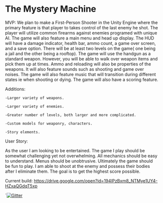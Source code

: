 # The Mystery Machine

MVP:
	We plan to make a First-Person Shooter in the Unity Engine where the primary feature is that player to takes control of the last enemy he shot. The player will utilize common firearms against enemies programed with unique AI. The game will also feature a main menu and head up display. The HUD will have a damage indicator, health bar, ammo count, a game over screen, and a save option. There will be at least two levels on the game( one being a jail and the other being a rooftop). The game will use the handgun as a standard weapon. However, you will be able to walk over weapon items and pick them up at times. Ammo and reloading will also be properties of the weapons. It will also feature sounds such as shooting and game over noises. The game will also feature music that will transition during different states ie when shooting or dying. The game will also have a scoring feature.   

Additions:

	-Larger variety of weapons.
	
	-Larger variety of enemies.

	-Greater number of levels, both larger and more complicated.

	-Custom models for weaponry, characters.

	-Story elements.

User Story:

 As the user I am looking to be entertained. The game I play should be somewhat challenging yet not overwhelming. All mechanics
 should be easy to understand. Menus should be unobtrusive. Ultimately the game should be fun to play. I am able to shoot at the enemy and possess their bodies after I eliminate them. The goal is to get the highest score possible. 
 

Current build: https://drive.google.com/open?id=194lPzBxm8_NTMye1UY4-HZxaQGdqT5xp



`[![Gitter](https://badges.gitter.im/Join%20Chat.svg)](https://gitter.im/The-Mystery-Machine1/Lobby?utm_source=badge&utm_medium=badge&utm_campaign=pr-badge&utm_content=badge)
